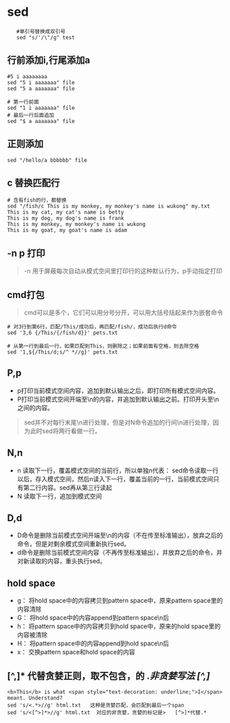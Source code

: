 # sed

```
   #单引号替换成双引号
   sed "s/'/\"/g" test
```

## 行前添加i,行尾添加a
```
#5 i aaaaaaaa
sed "5 i aaaaaaa" file
sed "5 a aaaaaaa" file

# 第一行前面
sed "1 i aaaaaaa" file
# 最后一行后面追加
sed "$ a aaaaaaa" file
```

## 正则添加
```
sed "/hello/a bbbbbb" file
```

## c 替换匹配行
```
# 含有fish的行，都替换
sed "/fish/c This is my monkey, my monkey's name is wukong" my.txt
This is my cat, my cat's name is betty
This is my dog, my dog's name is frank
This is my monkey, my monkey's name is wukong
This is my goat, my goat's name is adam
```

## -n p 打印
> -n 用于屏蔽每次自动从模式空间里打印行的这种默认行为，p手动指定打印

## cmd打包
>cmd可以是多个，它们可以用分号分开，可以用大括号括起来作为嵌套命令
```
# 对3行到第6行，匹配/This/成功后，再匹配/fish/，成功后执行d命令
sed '3,6 {/This/{/fish/d}}' pets.txt
```

```
# 从第一行到最后一行，如果匹配到This，则删除之；如果前面有空格，则去除空格
sed '1,${/This/d;s/^ *//g}' pets.txt
```

## P,p
* p打印当前模式空间内容，追加到默认输出之后，即打印所有模式空间内容。
* P打印当前模式空间开端至\n的内容，并追加到默认输出之前。打印开头至\n之间的内容。
>sed并不对每行末尾\n进行处理，但是对N命令追加的行间\n进行处理，因为此时sed将两行看做一行。

## N,n
* n 读取下一行，覆盖模式空间的当前行，所以单独n代表： sed命令读取一行以后，存入模式空间，然后n读入下一行，覆盖当前的一行，当前模式空间只有第二行内容。sed再从第三行读起
* N 读取下一行，追加到模式空间

## D,d
* D命令是删除当前模式空间开端至\n的内容（不在传至标准输出），放弃之后的命令，但是对剩余模式空间重新执行sed。
* d命令是删除当前模式空间内容（不再传至标准输出），并放弃之后的命令，并对新读取的内容，重头执行sed。


## hold space
* g： 将hold space中的内容拷贝到pattern space中，原来pattern space里的内容清除
* G： 将hold space中的内容append到pattern space\n后
* h： 将pattern space中的内容拷贝到hold space中，原来的hold space里的内容被清除
* H： 将pattern space中的内容append到hold space\n后
* x： 交换pattern space和hold space的内容

## \[^,\]* 代替贪婪正则，取不包含，的  .*非贪婪写法 \[^,\]*

```
<b>This</b> is what <span style="text-decoration: underline;">I</span> meant. Understand?
sed 's/<.*>//g' html.txt   这种是贪婪匹配，会匹配到最后一个span
sed 's/<[^>]*>//g' html.txt  对应的非贪婪，贪婪的标记是>   [^>]*代替.*
```
